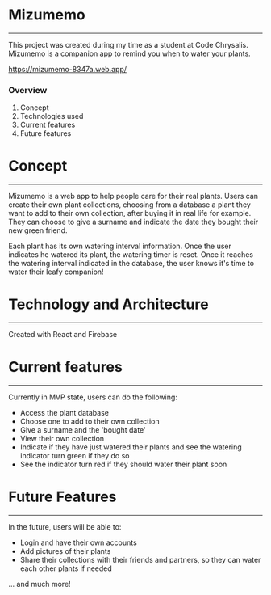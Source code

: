 # Mizumemo
---

This project was created during my time as a student at Code Chrysalis.
Mizumemo is a companion app to remind you when to water your plants.

https://mizumemo-8347a.web.app/

### Overview

1. Concept
2. Technologies used
3. Current features
4. Future features


# Concept
---

Mizumemo is a web app to help people care for their real plants. Users can create their own plant collections, choosing from a database a plant they want to add to their own collection, after buying it in real life for example. They can choose to give a surname and indicate the date they bought their new green friend.

Each plant has its own watering interval information. Once the user indicates he watered its plant, the watering timer is reset. Once it reaches the watering interval indicated in the database, the user knows it's time to water their leafy companion!


# Technology and Architecture
---

Created with React and Firebase


# Current features
---

Currently in MVP state, users can do the following:

- Access the plant database
- Choose one to add to their own collection
- Give a surname and the 'bought date'
- View their own collection
- Indicate if they have just watered their plants and see the watering indicator turn green if they do so
- See the indicator turn red if they should water their plant soon


# Future Features
---

In the future, users will be able to:
- Login and have their own accounts
- Add pictures of their plants
- Share their collections with their friends and partners, so they can water each other plants if needed

... and much more!
